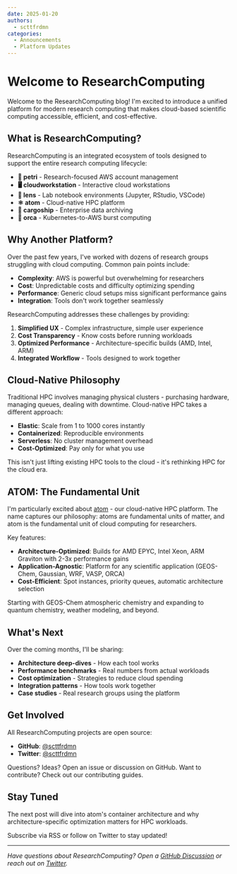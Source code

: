 ```yaml
---
date: 2025-01-20
authors:
  - scttfrdmn
categories:
  - Announcements
  - Platform Updates
---
```


# Welcome to ResearchComputing

Welcome to the ResearchComputing blog! I'm excited to introduce a unified platform for modern research computing that makes cloud-based scientific computing accessible, efficient, and cost-effective.

<!-- more -->

## What is ResearchComputing?

ResearchComputing is an integrated ecosystem of tools designed to support the entire research computing lifecycle:

- **🧫 petri** - Research-focused AWS account management
- **🖥️ cloudworkstation** - Interactive cloud workstations
- **🔬 lens** - Lab notebook environments (Jupyter, RStudio, VSCode)
- **⚛️ atom** - Cloud-native HPC platform
- **🚢 cargoship** - Enterprise data archiving
- **🐋 orca** - Kubernetes-to-AWS burst computing

## Why Another Platform?

Over the past few years, I've worked with dozens of research groups struggling with cloud computing. Common pain points include:

- **Complexity**: AWS is powerful but overwhelming for researchers
- **Cost**: Unpredictable costs and difficulty optimizing spending
- **Performance**: Generic cloud setups miss significant performance gains
- **Integration**: Tools don't work together seamlessly

ResearchComputing addresses these challenges by providing:

1. **Simplified UX** - Complex infrastructure, simple user experience
2. **Cost Transparency** - Know costs before running workloads
3. **Optimized Performance** - Architecture-specific builds (AMD, Intel, ARM)
4. **Integrated Workflow** - Tools designed to work together

## Cloud-Native Philosophy

Traditional HPC involves managing physical clusters - purchasing hardware, managing queues, dealing with downtime. Cloud-native HPC takes a different approach:

- **Elastic**: Scale from 1 to 1000 cores instantly
- **Containerized**: Reproducible environments
- **Serverless**: No cluster management overhead
- **Cost-Optimized**: Pay only for what you use

This isn't just lifting existing HPC tools to the cloud - it's rethinking HPC for the cloud era.

## ATOM: The Fundamental Unit

I'm particularly excited about [atom](https://atomhpc.io) - our cloud-native HPC platform. The name captures our philosophy: atoms are fundamental units of matter, and atom is the fundamental unit of cloud computing for researchers.

Key features:

- **Architecture-Optimized**: Builds for AMD EPYC, Intel Xeon, ARM Graviton with 2-3x performance gains
- **Application-Agnostic**: Platform for any scientific application (GEOS-Chem, Gaussian, WRF, VASP, ORCA)
- **Cost-Efficient**: Spot instances, priority queues, automatic architecture selection

Starting with GEOS-Chem atmospheric chemistry and expanding to quantum chemistry, weather modeling, and beyond.

## What's Next

Over the coming months, I'll be sharing:

- **Architecture deep-dives** - How each tool works
- **Performance benchmarks** - Real numbers from actual workloads
- **Cost optimization** - Strategies to reduce cloud spending
- **Integration patterns** - How tools work together
- **Case studies** - Real research groups using the platform

## Get Involved

All ResearchComputing projects are open source:

- **GitHub**: [@scttfrdmn](https://github.com/scttfrdmn)
- **Twitter**: [@scttfrdmn](https://twitter.com/scttfrdmn)

Questions? Ideas? Open an issue or discussion on GitHub. Want to contribute? Check out our contributing guides.

## Stay Tuned

The next post will dive into atom's container architecture and why architecture-specific optimization matters for HPC workloads.

Subscribe via RSS or follow on Twitter to stay updated!

---

*Have questions about ResearchComputing? Open a [GitHub Discussion](https://github.com/scttfrdmn/atom/discussions) or reach out on [Twitter](https://twitter.com/scttfrdmn).*
